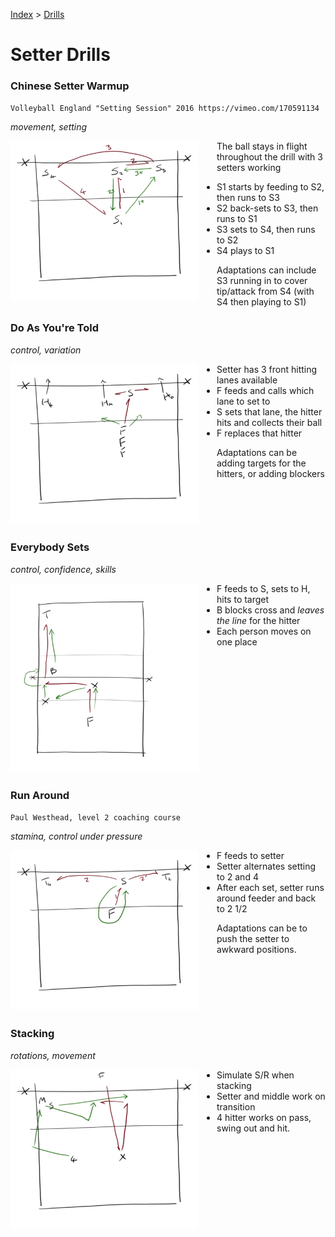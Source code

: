 [Index](../README.md) > [Drills](./Drills.md)

# Setter Drills

### Chinese Setter Warmup
`Volleyball England "Setting Session" 2016 https://vimeo.com/170591134`

_movement, setting_

<img alt="Chinese Setter Warmup" width="300" src="./images/Chinese-Setter-Warmup.png" style="float: left; margin: 0px 30px 20px 0px;" />

The ball stays in flight throughout the drill with 3 setters working

- S1 starts by feeding to S2, then runs to S3
- S2 back-sets to S3, then runs to S1
- S3 sets to S4, then runs to S2
- S4 plays to S1

Adaptations can include S3 running in to cover tip/attack from S4 (with S4 then playing to S1)

<p style="clear: both;"></p>

### Do As You're Told

_control, variation_

<img alt="Do as you're told" width="300" src="./images/Do-As-Youre-Told.png" style="float: left; margin: 0px 30px 20px 0px;" />

- Setter has 3 front hitting lanes available
- F feeds and calls which lane to set to
- S sets that lane, the hitter hits and collects their ball
- F replaces that hitter

Adaptations can be adding targets for the hitters, or adding blockers

<p style="clear: both;"></p>

### Everybody Sets

_control, confidence, skills_

<img alt="Everybody sets" width="300" src="./images/Everybody-Sets.png" style="float: left; margin: 0px 30px 20px 0px;" />

- F feeds to S, sets to H, hits to target
- B blocks cross and _leaves the line_ for the hitter
- Each person moves on one place

<p style="clear: both;"></p>

### Run Around
`Paul Westhead, level 2 coaching course`

_stamina, control under pressure_

<img alt="Run around" width="300" src="./images/Run-Around.png" style="float: left; margin: 0px 30px 20px 0px;" />

- F feeds to setter
- Setter alternates setting to 2 and 4
- After each set, setter runs around feeder and back to 2 1/2

Adaptations can be to push the setter to awkward positions.

<p style="clear: both;"></p>

### Stacking

_rotations, movement_

<img alt="Stacking" width="300" src="./images/Stacking.png" style="float: left; margin: 0px 30px 20px 0px;" />

- Simulate S/R when stacking
- Setter and middle work on transition
- 4 hitter works on pass, swing out and hit.

<p style="clear: both;"></p>
